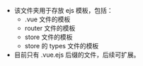 - 该文件夹用于存放 ejs 模板，包括：
  -  .vue 文件的模板
  -  router 文件的模板
  -  store 文件的模板
  -  store 的 types 文件的模板
- 目前只有 .vue.ejs 后缀的文件，后续可扩展。